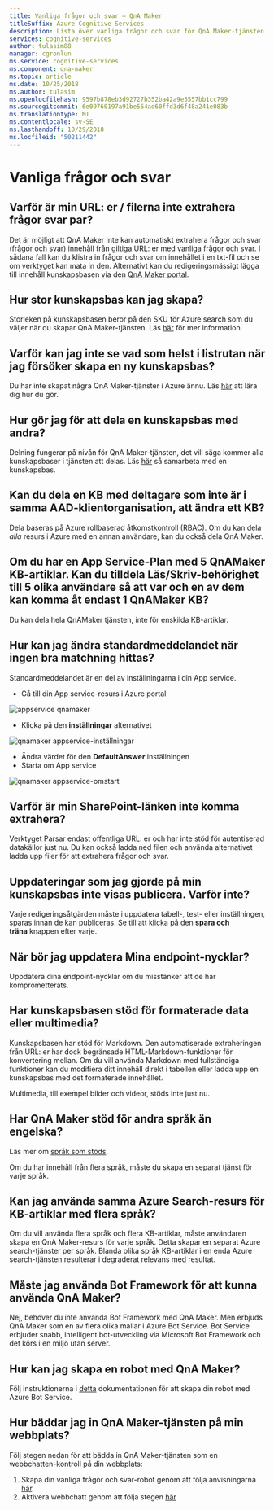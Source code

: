 ```yaml
---
title: Vanliga frågor och svar – QnA Maker
titleSuffix: Azure Cognitive Services
description: Lista över vanliga frågor och svar för QnA Maker-tjänsten
services: cognitive-services
author: tulasim88
manager: cgronlun
ms.service: cognitive-services
ms.component: qna-maker
ms.topic: article
ms.date: 10/25/2018
ms.author: tulasim
ms.openlocfilehash: 9597b878eb3d92727b352ba42a9e5557bb1cc799
ms.sourcegitcommit: 6e09760197a91be564ad60ffd3d6f48a241e083b
ms.translationtype: MT
ms.contentlocale: sv-SE
ms.lasthandoff: 10/29/2018
ms.locfileid: "50211442"
---
```

# <a name="frequently-asked-questions"></a>Vanliga frågor och svar

## <a name="why-is-my-urlsfiles-is-not-extracting-question-answer-pairs"></a>Varför är min URL: er / filerna inte extrahera frågor svar par?

Det är möjligt att QnA Maker inte kan automatiskt extrahera frågor och svar (frågor och svar) innehåll från giltiga URL: er med vanliga frågor och svar. I sådana fall kan du klistra in frågor och svar om innehållet i en txt-fil och se om verktyget kan mata in den. Alternativt kan du redigeringsmässigt lägga till innehåll kunskapsbasen via den [QnA Maker portal](https://qnamaker.ai).

## <a name="how-large-a-knowledge-base-can-i-create"></a>Hur stor kunskapsbas kan jag skapa?

Storleken på kunskapsbasen beror på den SKU för Azure search som du väljer när du skapar QnA Maker-tjänsten. Läs [här](./Tutorials/choosing-capacity-qnamaker-deployment.md) för mer information.

## <a name="why-cant-i-see-anything-in-the-drop-down-when-i-try-to-create-a-new-knowledge-base"></a>Varför kan jag inte se vad som helst i listrutan när jag försöker skapa en ny kunskapsbas?

Du har inte skapat några QnA Maker-tjänster i Azure ännu. Läs [här](./How-To/set-up-qnamaker-service-azure.md) att lära dig hur du gör.

## <a name="how-do-i-share-a-knowledge-base-with-others"></a>Hur gör jag för att dela en kunskapsbas med andra?

Delning fungerar på nivån för QnA Maker-tjänsten, det vill säga kommer alla kunskapsbaser i tjänsten att delas. Läs [här](./How-To/collaborate-knowledge-base.md) så samarbeta med en kunskapsbas.

## <a name="can-you-share-a-kb-with-a-contributor-that-is-not-in-the-same-aad-tenant-to-modify-a-kb"></a>Kan du dela en KB med deltagare som inte är i samma AAD-klientorganisation, att ändra ett KB? 

Dela baseras på Azure rollbaserad åtkomstkontroll (RBAC). Om du kan dela _alla_ resurs i Azure med en annan användare, kan du också dela QnA Maker.

## <a name="if-you-have-an-app-service-plan-with-5-qnamaker-kbs-can-you-assign-readwrite-rights-to-5-different-users-so-each-of-them-can-access-only-1-qnamaker-kb"></a>Om du har en App Service-Plan med 5 QnAMaker KB-artiklar. Kan du tilldela Läs/Skriv-behörighet till 5 olika användare så att var och en av dem kan komma åt endast 1 QnAMaker KB?

Du kan dela hela QnAMaker tjänsten, inte för enskilda KB-artiklar.

## <a name="how-can-i-change-the-default-message-when-no-good-match-is-found"></a>Hur kan jag ändra standardmeddelandet när ingen bra matchning hittas?

Standardmeddelandet är en del av inställningarna i din App service.
- Gå till din App service-resurs i Azure portal

![appservice qnamaker](./media/qnamaker-faq/qnamaker-resource-list-appservice.png)
- Klicka på den **inställningar** alternativet

![qnamaker appservice-inställningar](./media/qnamaker-faq/qnamaker-appservice-settings.png)
- Ändra värdet för den **DefaultAnswer** inställningen
- Starta om App service

![qnamaker appservice-omstart](./media/qnamaker-faq/qnamaker-appservice-restart.png)

## <a name="why-is-my-sharepoint-link-not-getting-extracted"></a>Varför är min SharePoint-länken inte komma extrahera?

Verktyget Parsar endast offentliga URL: er och har inte stöd för autentiserad datakällor just nu. Du kan också ladda ned filen och använda alternativet ladda upp filer för att extrahera frågor och svar.


## <a name="the-updates-that-i-made-to-my-knowledge-base-are-not-reflected-on-publish-why-not"></a>Uppdateringar som jag gjorde på min kunskapsbas inte visas publicera. Varför inte?

Varje redigeringsåtgärden måste i uppdatera tabell-, test- eller inställningen, sparas innan de kan publiceras. Se till att klicka på den **spara och träna** knappen efter varje.

## <a name="when-should-i-refresh-my-endpoint-keys"></a>När bör jag uppdatera Mina endpoint-nycklar?

Uppdatera dina endpoint-nycklar om du misstänker att de har komprometterats.

## <a name="does-the-knowledge-base-support-rich-data-or-multimedia"></a>Har kunskapsbasen stöd för formaterade data eller multimedia?

Kunskapsbasen har stöd för Markdown. Den automatiserade extraheringen från URL: er har dock begränsade HTML-Markdown-funktioner för konvertering mellan. Om du vill använda Markdown med fullständiga funktioner kan du modifiera ditt innehåll direkt i tabellen eller ladda upp en kunskapsbas med det formaterade innehållet.

Multimedia, till exempel bilder och videor, stöds inte just nu.

## <a name="does-qna-maker-support-non-english-languages"></a>Har QnA Maker stöd för andra språk än engelska?

Läs mer om [språk som stöds](./Overview/languages-supported.md).

Om du har innehåll från flera språk, måste du skapa en separat tjänst för varje språk.

## <a name="can-i-use-the-same-azure-search-resource-for-kbs-using-multiple-languages"></a>Kan jag använda samma Azure Search-resurs för KB-artiklar med flera språk?

Om du vill använda flera språk och flera KB-artiklar, måste användaren skapa en QnA Maker-resurs för varje språk. Detta skapar en separat Azure search-tjänster per språk. Blanda olika språk KB-artiklar i en enda Azure search-tjänsten resulterar i degraderat relevans med resultat.

## <a name="do-i-need-to-use-bot-framework-in-order-to-use-qna-maker"></a>Måste jag använda Bot Framework för att kunna använda QnA Maker?

Nej, behöver du inte använda Bot Framework med QnA Maker. Men erbjuds QnA Maker som en av flera olika mallar i Azure Bot Service. Bot Service erbjuder snabb, intelligent bot-utveckling via Microsoft Bot Framework och det körs i en miljö utan server.

## <a name="how-can-i-create-a-bot-with-qna-maker"></a>Hur kan jag skapa en robot med QnA Maker?

Följ instruktionerna i [detta](./Tutorials/create-qna-bot.md) dokumentationen för att skapa din robot med Azure Bot Service.

## <a name="how-do-i-embed-the-qna-maker-service-in-my-website"></a>Hur bäddar jag in QnA Maker-tjänsten på min webbplats?

Följ stegen nedan för att bädda in QnA Maker-tjänsten som en webbchatten-kontroll på din webbplats:

1. Skapa din vanliga frågor och svar-robot genom att följa anvisningarna [här](./Tutorials/create-qna-bot.md).
2. Aktivera webbchatt genom att följa stegen [här](https://docs.microsoft.com/azure/bot-service/bot-service-channel-connect-webchat)


